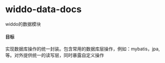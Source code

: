# widdo-data-docs

widdo的数据模块

#### 目标

实现数据库操作的统一封装。包含常用的数据库层操作，例如：mybatis，jpa,等。对外提供统一的读写层，同时暴露自定义操作